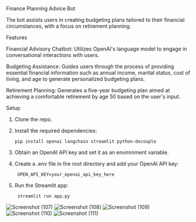 Finance Planning Advice Bot

  The bot assists users in creating budgeting plans tailored to their financial circumstances, with a focus on retirement planning.

Features

  Financial Advisory Chatbot: Utilizes OpenAI's language model to engage in conversational interactions with users.

  Budgeting Assistance: Guides users through the process of providing essential financial information such as annual income, marital status, cost of living, and age to generate personalized budgeting plans.

  Retirement Planning: Generates a five-year budgeting plan aimed at achieving a comfortable retirement by age 50 based on the user's input.

Setup

  1. Clone the repo.
  2. Install the required dependencies:
     
         pip install openai langchain streamlit python-decouple
         
  4. Obtain an OpenAI API key and set it as an environment variable.

  6. Create a .env file in the root directory and add your OpenAI API key:
     
          OPEN_API_KEY=your_openai_api_key_here
  7. Run the Streamlit app:
     
          streamlit run app.py





![Screenshot (107)](https://github.com/Fin-X-Admin/FinX-Demo/assets/164788719/6a8e0399-c9ba-49ae-9b75-65aabacf4a4a)
![Screenshot (108)](https://github.com/Fin-X-Admin/FinX-Demo/assets/164788719/68c9897e-f120-4866-99c5-4c6a80280119)
![Screenshot (109)](https://github.com/Fin-X-Admin/FinX-Demo/assets/164788719/76e4b51f-a809-4938-bfef-58463e993861)
![Screenshot (110)](https://github.com/Fin-X-Admin/FinX-Demo/assets/164788719/fea849de-51fa-40e4-9aef-a89c51cca097)
![Screenshot (111)](https://github.com/Fin-X-Admin/FinX-Demo/assets/164788719/ecc4e776-3b70-454f-af6e-77c4979303dc)

